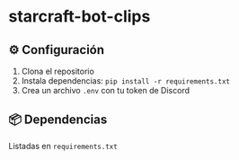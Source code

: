 # starcraft-bot-clips
## ⚙️ Configuración
1. Clona el repositorio
2. Instala dependencias: `pip install -r requirements.txt`
3. Crea un archivo `.env` con tu token de Discord

## 📦 Dependencias
Listadas en `requirements.txt`